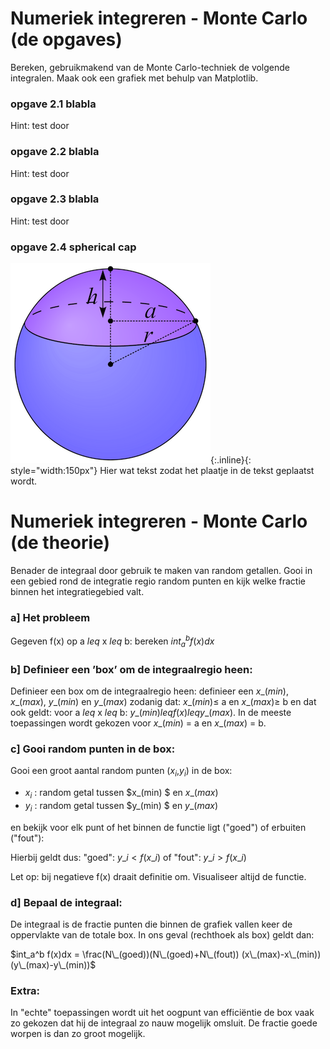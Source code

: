 # Numeriek integreren - Monte Carlo (de opgaves)

Bereken, gebruikmakend van de Monte Carlo-techniek de volgende integralen. 
Maak ook een grafiek met behulp van Matplotlib.

### opgave 2.1 blabla
Hint: test door

### opgave 2.2 blabla
Hint: test door

### opgave 2.3 blabla
Hint: test door

### opgave 2.4 spherical cap

![Spherical Cap](SphericalCap.png){:.inline}{: style="width:150px"} Hier wat tekst zodat het plaatje in de tekst geplaatst wordt.

# Numeriek integreren - Monte Carlo (de theorie)

Benader de integraal door gebruik te maken van random getallen. Gooi in 
een gebied rond de integratie regio random punten en kijk welke fractie 
binnen het integratiegebied valt.

### a] Het probleem

Gegeven f(x) op a $leq$ x $leq$ b: bereken $int_a^b f(x)dx$

### b] Definieer een ’box’ om de integraalregio heen:

Definieer een box om de integraalregio heen: definieer een 
$x\_(min)$, $x\_(max)$, $y\_(min)$ en $y\_(max)$ zodanig 
dat: $x\_(min) \leq$ a en $x\_(max) \geq$ b en dat ook geldt: 
voor a $leq$ x $leq$ b: $y\_(min) leq f(x) leq y\_(max)$. 
In de meeste toepassingen wordt gekozen voor $x\_(min)$ = a en $x\_(max)$ = b.

### c] Gooi random punten in de box:

Gooi een groot aantal random punten ($x_i$,$y_i$) in de box:

  * $x_i$ : random getal tussen $x\_(min) $ en $x\_(max)$
  * $y_i$ :	random getal tussen $y\_(min) $ en $y\_(max)$

en bekijk voor elk punt of het binnen de functie ligt ("goed") of erbuiten ("fout"):

Hierbij geldt dus: "goed": $y\_i < f(x\_i)$ of "fout": $y\_i > f(x\_i)$

Let op: bij negatieve f(x) draait definitie om. Visualiseer altijd de functie.

### d] Bepaal de integraal:

De integraal is de fractie punten die binnen de grafiek vallen keer de 
oppervlakte van de totale box. In ons geval (rechthoek als box) geldt dan:

$int_a^b f(x)dx = \frac(N\_(goed))(N\_(goed)+N\_(fout)) (x\_(max)-x\_(min)) (y\_(max)-y\_(min))$

### Extra:

In "echte" toepassingen wordt uit het oogpunt van efficiëntie de box vaak zo gekozen dat hij de integraal zo nauw mogelijk omsluit. De fractie goede worpen is dan zo groot mogelijk.
